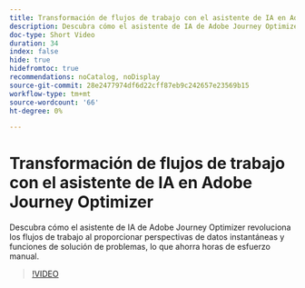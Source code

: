 ```yaml
---
title: Transformación de flujos de trabajo con el asistente de IA en Adobe Journey Optimizer
description: Descubra cómo el asistente de IA de Adobe Journey Optimizer revoluciona los flujos de trabajo al proporcionar perspectivas de datos instantáneas y funciones de solución de problemas, lo que ahorra horas de esfuerzo manual.
doc-type: Short Video
duration: 34
index: false
hide: true
hidefromtoc: true
recommendations: noCatalog, noDisplay
source-git-commit: 28e2477974df6d22cff87eb9c242657e23569b15
workflow-type: tm+mt
source-wordcount: '66'
ht-degree: 0%

---
```



# Transformación de flujos de trabajo con el asistente de IA en Adobe Journey Optimizer

Descubra cómo el asistente de IA de Adobe Journey Optimizer revoluciona los flujos de trabajo al proporcionar perspectivas de datos instantáneas y funciones de solución de problemas, lo que ahorra horas de esfuerzo manual.

<!-- 65_S653_3442539_33_transforming-workflows-with-ai-assistant-in-adobe-journey-optimizer -->
>[!VIDEO](https://video.tv.adobe.com/v/3458195/?learn=on&enablevpops=true)
